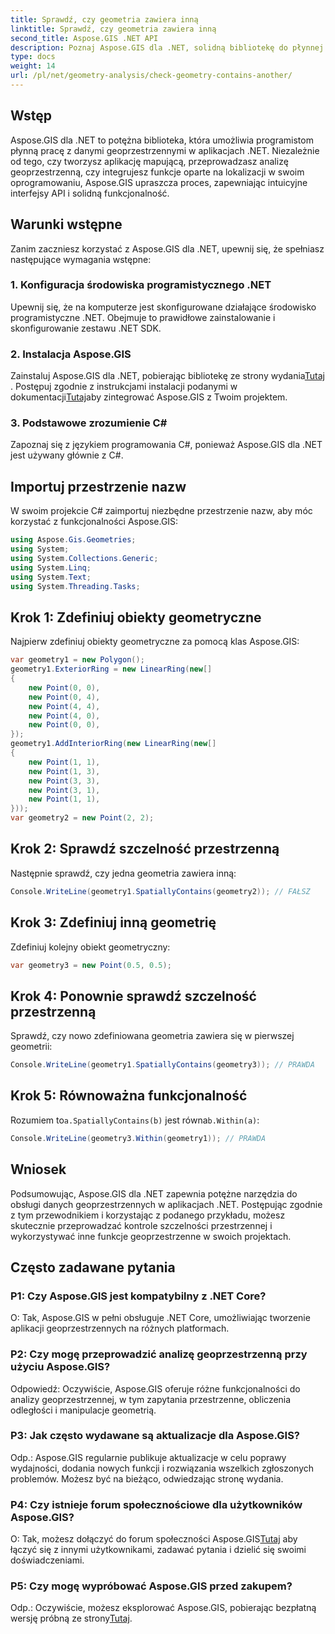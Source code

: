 ```yaml
---
title: Sprawdź, czy geometria zawiera inną
linktitle: Sprawdź, czy geometria zawiera inną
second_title: Aspose.GIS .NET API
description: Poznaj Aspose.GIS dla .NET, solidną bibliotekę do płynnej integracji danych geoprzestrzennych w aplikacjach .NET.
type: docs
weight: 14
url: /pl/net/geometry-analysis/check-geometry-contains-another/
---
```

## Wstęp
Aspose.GIS dla .NET to potężna biblioteka, która umożliwia programistom płynną pracę z danymi geoprzestrzennymi w aplikacjach .NET. Niezależnie od tego, czy tworzysz aplikację mapującą, przeprowadzasz analizę geoprzestrzenną, czy integrujesz funkcje oparte na lokalizacji w swoim oprogramowaniu, Aspose.GIS upraszcza proces, zapewniając intuicyjne interfejsy API i solidną funkcjonalność.
## Warunki wstępne
Zanim zaczniesz korzystać z Aspose.GIS dla .NET, upewnij się, że spełniasz następujące wymagania wstępne:
### 1. Konfiguracja środowiska programistycznego .NET
Upewnij się, że na komputerze jest skonfigurowane działające środowisko programistyczne .NET. Obejmuje to prawidłowe zainstalowanie i skonfigurowanie zestawu .NET SDK.
### 2. Instalacja Aspose.GIS
 Zainstaluj Aspose.GIS dla .NET, pobierając bibliotekę ze strony wydania[Tutaj](https://releases.aspose.com/gis/net/) . Postępuj zgodnie z instrukcjami instalacji podanymi w dokumentacji[Tutaj](https://reference.aspose.com/gis/net/)aby zintegrować Aspose.GIS z Twoim projektem.
### 3. Podstawowe zrozumienie C#
Zapoznaj się z językiem programowania C#, ponieważ Aspose.GIS dla .NET jest używany głównie z C#.

## Importuj przestrzenie nazw
W swoim projekcie C# zaimportuj niezbędne przestrzenie nazw, aby móc korzystać z funkcjonalności Aspose.GIS:
```csharp
using Aspose.Gis.Geometries;
using System;
using System.Collections.Generic;
using System.Linq;
using System.Text;
using System.Threading.Tasks;
```

## Krok 1: Zdefiniuj obiekty geometryczne
Najpierw zdefiniuj obiekty geometryczne za pomocą klas Aspose.GIS:
```csharp
var geometry1 = new Polygon();
geometry1.ExteriorRing = new LinearRing(new[]
{
    new Point(0, 0),
    new Point(0, 4),
    new Point(4, 4),
    new Point(4, 0),
    new Point(0, 0),
});
geometry1.AddInteriorRing(new LinearRing(new[]
{
    new Point(1, 1),
    new Point(1, 3),
    new Point(3, 3),
    new Point(3, 1),
    new Point(1, 1),
}));
var geometry2 = new Point(2, 2);
```
## Krok 2: Sprawdź szczelność przestrzenną
Następnie sprawdź, czy jedna geometria zawiera inną:
```csharp
Console.WriteLine(geometry1.SpatiallyContains(geometry2)); // FAŁSZ
```
## Krok 3: Zdefiniuj inną geometrię
Zdefiniuj kolejny obiekt geometryczny:
```csharp
var geometry3 = new Point(0.5, 0.5);
```
## Krok 4: Ponownie sprawdź szczelność przestrzenną
Sprawdź, czy nowo zdefiniowana geometria zawiera się w pierwszej geometrii:
```csharp
Console.WriteLine(geometry1.SpatiallyContains(geometry3)); // PRAWDA
```
## Krok 5: Równoważna funkcjonalność
 Rozumiem to`a.SpatiallyContains(b)` jest równa`b.Within(a)`:
```csharp
Console.WriteLine(geometry3.Within(geometry1)); // PRAWDA
```

## Wniosek
Podsumowując, Aspose.GIS dla .NET zapewnia potężne narzędzia do obsługi danych geoprzestrzennych w aplikacjach .NET. Postępując zgodnie z tym przewodnikiem i korzystając z podanego przykładu, możesz skutecznie przeprowadzać kontrole szczelności przestrzennej i wykorzystywać inne funkcje geoprzestrzenne w swoich projektach.
## Często zadawane pytania
### P1: Czy Aspose.GIS jest kompatybilny z .NET Core?
O: Tak, Aspose.GIS w pełni obsługuje .NET Core, umożliwiając tworzenie aplikacji geoprzestrzennych na różnych platformach.
### P2: Czy mogę przeprowadzić analizę geoprzestrzenną przy użyciu Aspose.GIS?
Odpowiedź: Oczywiście, Aspose.GIS oferuje różne funkcjonalności do analizy geoprzestrzennej, w tym zapytania przestrzenne, obliczenia odległości i manipulacje geometrią.
### P3: Jak często wydawane są aktualizacje dla Aspose.GIS?
Odp.: Aspose.GIS regularnie publikuje aktualizacje w celu poprawy wydajności, dodania nowych funkcji i rozwiązania wszelkich zgłoszonych problemów. Możesz być na bieżąco, odwiedzając stronę wydania.
### P4: Czy istnieje forum społecznościowe dla użytkowników Aspose.GIS?
O: Tak, możesz dołączyć do forum społeczności Aspose.GIS[Tutaj](https://forum.aspose.com/c/gis/33) aby łączyć się z innymi użytkownikami, zadawać pytania i dzielić się swoimi doświadczeniami.
### P5: Czy mogę wypróbować Aspose.GIS przed zakupem?
 Odp.: Oczywiście, możesz eksplorować Aspose.GIS, pobierając bezpłatną wersję próbną ze strony[Tutaj](https://releases.aspose.com/).